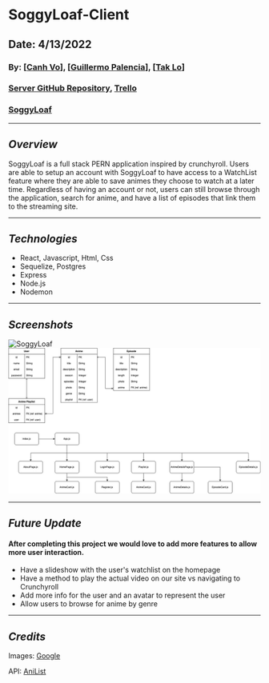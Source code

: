 # SoggyLoaf-Client

## Date: 4/13/2022

### By: [[Canh Vo](https://www.linkedin.com/in/canhvo16/)], [[Guillermo Palencia](https://www.linkedin.com/in/guillermo-palencia/)], [[Tak Lo](linkedin.com/in/takkwanlo)]

### [Server GitHub Repository](https://github.com/canhvo16/Soggyloaf-Server), [Trello](https://trello.com/b/hqFjZAfn/soggyloaf)

### [SoggyLoaf](https://soggyloaf.herokuapp.com/)

---

## **_Overview_**

SoggyLoaf is a full stack PERN application inspired by crunchyroll. Users are able to setup an account with SoggyLoaf to have access to a WatchList feature where they are able to save animes they choose to watch at a later time. Regardless of having an account or not, users can still browse through the application, search for anime, and have a list of episodes that link them to the streaming site.

---

## **_Technologies_**

- React, Javascript, Html, Css
- Sequelize, Postgres
- Express
- Node.js
- Nodemon

---

## **_Screenshots_**

![SoggyLoaf](src/assets/SoggyLoaf-HomePage.png)
![ERD, Component Diagrams](src/assets/Soggyloaf.jpg)

---

## **_Future Update_**

#### After completing this project we would love to add more features to allow more user interaction.

- Have a slideshow with the user's watchlist on the homepage
- Have a method to play the actual video on our site vs navigating to Crunchyroll
- Add more info for the user and an avatar to represent the user
- Allow users to browse for anime by genre

---

## **_Credits_**

Images: [Google](https://www.google.com/)

API: [AniList](https://anilist.co/home)
